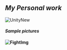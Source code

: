 <h2><b><i>My Personal work </i></b></h2>

![UnityNew](https://user-images.githubusercontent.com/55481788/194673942-78370651-ba65-4ecf-b6d4-84a264bfd48e.png)


<h4><b> <i>Sample pictures</i></b><h4>

![FightImg](https://user-images.githubusercontent.com/55481788/194673036-b5e40bb5-1504-471e-b168-40d4fa00148c.JPG)
